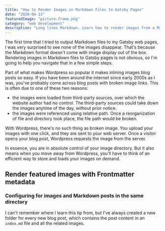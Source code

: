 ```yaml
---
title: "How to Render Images in Markdown Files to Gatsby Pages"
date: "2020-04-13"
featuredImage: "picture-frame.png"
category: "web development"
description: "Long lives Markdown. Learn how to render images from a Markdown file into a responsive HTML page on Gatsby."
---
```


The first time that I tried to output Markdown files to my Gatsby web pages, I was very surprised to see none of the images disappear. That's because the Markdown format doesn't come with image display out of the box. Rendering images in Markdown files to Gatsby pages is not obvious, so I'm going to help you navigate that in a few simple steps.

Part of what makes Wordpress so popular it makes inlining images blog posts so easy. If you have been around the internet since early 2000s as I was, you've probably come across blog posts with broken image links. This is often due to one of these two reasons:

- the images were loaded from third-party sources, over which the website author had no control. The third-party sources could take down the images anytime of the day, without prior notice.
- the images were referenced using relative path. Once a reorganization of file and directory took place, the file path would be broken.

With Wordpress, there's no such thing as broken image. You upload your images with one click, and they are sent to your web server. Once a visitor opens your blog post, Wordpress requests the image from the server.

In essence, you are in absolute control of your image directory. But it also means when you move away from Wordpress, you'll have to think of an efficient way to store and loads your images on demand.

## Render featured images with Frontmatter metadata

### Configuring for images and Markdown posts in the same directory

I can't remember where I learn this tip from, but I've always created a new folder for every new blog post, which contains the post content in an `index.md` file and all the related images.
